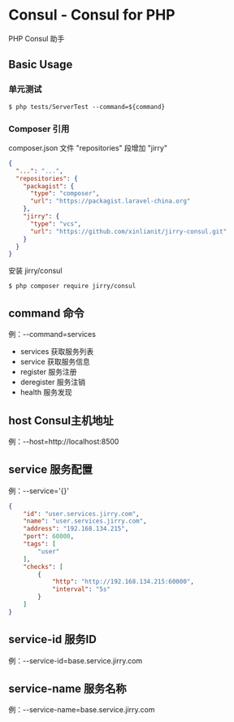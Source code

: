# Consul - Consul for PHP

PHP Consul 助手

## Basic Usage

### 单元测试
```sybase
$ php tests/ServerTest --command=${command}
```

### Composer 引用
composer.json 文件 "repositories" 段增加 "jirry"
```json
{
  "...": "...",
  "repositories": {
    "packagist": {
      "type": "composer",
      "url": "https://packagist.laravel-china.org"
    },
    "jirry": {
      "type": "vcs",
      "url": "https://github.com/xinlianit/jirry-consul.git"
    }
  }
}
```
安装 jirry/consul
```sybase
$ php composer require jirry/consul
```

## command 命令
例：--command=services

- services 获取服务列表
- service 获取服务信息
- register 服务注册
- deregister 服务注销
- health 服务发现

## host Consul主机地址
例：--host=http://localhost:8500

## service 服务配置
例：--service='{}'

```json
{
    "id": "user.services.jirry.com",
    "name": "user.services.jirry.com",
    "address": "192.168.134.215",
    "port": 60000,
    "tags": [
        "user"
    ],
    "checks": [
        {
            "http": "http://192.168.134.215:60000",
            "interval": "5s"
        }
    ] 
}
```

## service-id 服务ID
例：--service-id=base.service.jirry.com

## service-name 服务名称
例：--service-name=base.service.jirry.com


